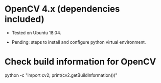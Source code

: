 # OpenCV 4.x (dependencies included)
* Tested on Ubuntu 18.04.

* Pending: steps to install and configure python virtual environment.
 

# Check build information for OpenCV
python -c "import cv2; print(cv2.getBuildInformation())"
